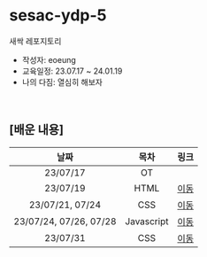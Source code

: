 # sesac-ydp-5

새싹 레포지토리

- 작성자: eoeung
- 교육일정: 23.07.17 ~ 24.01.19
- 나의 다짐: 열심히 해보자

<br>

## [배운 내용]

|날짜|목차|링크|
|:---:|:---:|:---:|
|23/07/17|OT||
|23/07/19|HTML|[이동](./02.html/)|
|23/07/21, 07/24|CSS|[이동](./03.css/)|
|23/07/24, 07/26, 07/28|Javascript|[이동](./04.javascript/)|
|23/07/31|CSS|[이동](./05.css/)|